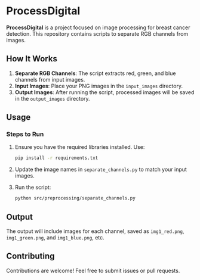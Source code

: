 # ProcessDigital

**ProcessDigital** is a project focused on image processing for breast cancer detection. This repository contains scripts to separate RGB channels from images.

## How It Works

1. **Separate RGB Channels**: The script extracts red, green, and blue channels from input images.
2. **Input Images**: Place your PNG images in the `input_images` directory.
3. **Output Images**: After running the script, processed images will be saved in the `output_images` directory.

## Usage

### Steps to Run

1. Ensure you have the required libraries installed. Use:

   ```bash
   pip install -r requirements.txt
   ```

2. Update the image names in `separate_channels.py` to match your input images.
3. Run the script:

   ```bash
   python src/preprocessing/separate_channels.py
   ```

## Output

The output will include images for each channel, saved as `img1_red.png`, `img1_green.png`, and `img1_blue.png`, etc.

## Contributing

Contributions are welcome! Feel free to submit issues or pull requests.
